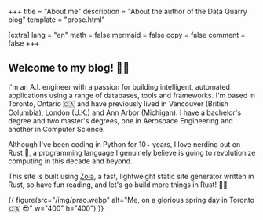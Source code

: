 +++
title = "About me"
description = "About the author of the Data Quarry blog"
template = "prose.html"

[extra]
lang = "en"
math = false
mermaid = false
copy = false
comment = false
+++

## Welcome to my blog! 👋🏽

I'm an A.I. engineer with a passion for building intelligent, automated applications using a range of databases, tools and frameworks. I'm based in Toronto, Ontario 🇨🇦 and have previously lived in Vancouver (British Columbia), London (U.K.) and Ann Arbor (Michigan). I have a bachelor's degree and two master's degrees, one in Aerospace Engineering and another in Computer Science.

Although I've been coding in Python for 10+ years, I love nerding out on Rust 🦀, a programming language I genuinely believe is going to revolutionize computing in this decade and beyond.

This site is built using [Zola](https://github.com/getzola/zola), a fast, lightweight static site generator written in Rust, so have fun reading, and let's go build more things in Rust! 💪🏽

{{ figure(src="/img/prao.webp" alt="Me, on a glorious spring day in Toronto 🇨🇦 😎" w="400" h="400") }}